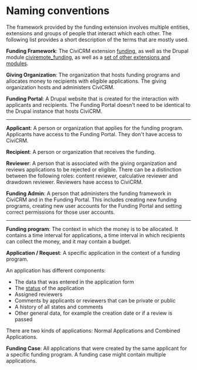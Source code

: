 # Naming conventions

The framework provided by the funding extension involves multiple entities, extensions and groups of people that interact which each other. The following list provides a short description of the terms that are mostly used.

**Funding Framework**: The CiviCRM extension [funding](https://github.com/systopia/funding), as well as the Drupal module [civiremote_funding](https://github.com/systopia/drupal-civiremote_funding/), as well as a [set of other extensions and modules](./index.md#we-need-your-support).

**Giving Organization**: The organization that hosts funding programs and allocates money to recipients with eligible applications. The giving organization hosts and administers CiviCRM.

**Funding Portal**: A Drupal website that is created for the interaction with applicants and recipients. The Funding Portal doesn't need to be identical to the Drupal instance that hosts CiviCRM.

-------------

**Applicant**: A person or organization that applies for the funding program. Applicants have access to the Funding Portal. They don't have access to CiviCRM.

**Recipient**: A person or organization that receives the funding.

**Reviewer**: A person that is associated with the giving organization and reviews applications to be rejected or eligible. There can be a distinction between the following roles: content reviewer, calculative reviewer and drawdown reviewer. Reviewers have access to CiviCRM.

**Funding Admin**: A person that administers the funding framework in CiviCRM and in the Funding Portal. This includes creating new funding programs, creating new user accounts for the Funding Portal and setting correct permissions for those user accounts.

------------

**Funding program**: The context in which the money is to be allocated. It contains a time interval for applications, a time interval in which recipients can collect the money, and it may contain a budget.

**Application / Request**: A specific application in the context of a funding program.

An application has different components:

  * The data that was entered in the application form
  * The [status](./usage/application-states.md) of the application
  * Assigned reviewers
  * Comments by applicants or reviewers that can be private or public
  * A history of all states and comments
  * Other general data, for example the creation date or if a review is passed

There are two kinds of applications: Normal Applications and Combined Applications.

**Funding Case**: All applications that were created by the same applicant for a specific funding program. A funding case might contain multiple applications.
